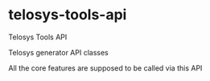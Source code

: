 # telosys-tools-api


Telosys Tools API

Telosys generator API classes 

All the core features are supposed to be called via this API
